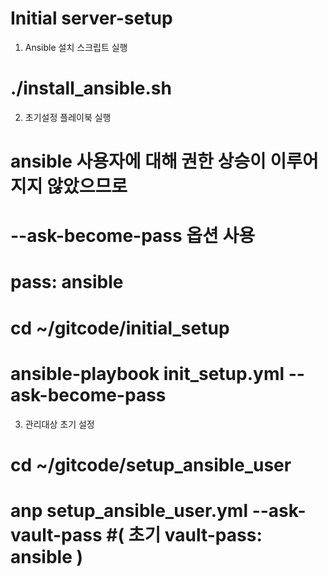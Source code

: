 # Initial server-setup
1. Ansible 설치 스크립트 실행 
# ./install_ansible.sh

2. 초기설정 플레이북 실행
# ansible 사용자에 대해 권한 상승이 이루어지지 않았으므로 
# --ask-become-pass 옵션 사용
# pass: ansible

# cd ~/gitcode/initial_setup
# ansible-playbook init_setup.yml --ask-become-pass

3. 관리대상 초기 설정
# cd ~/gitcode/setup_ansible_user
# anp setup_ansible_user.yml --ask-vault-pass #( 초기 vault-pass: ansible )

